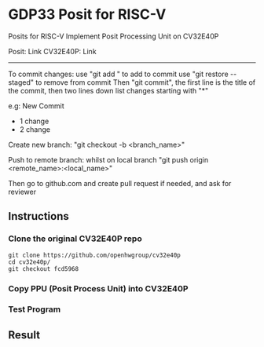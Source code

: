 # GDP33 Posit for RISC-V
Posits for RISC-V
Implement Posit Processing Unit on CV32E40P

Posit: Link
CV32E40P: Link

-----------------------------------------------------------------------

To commit changes: 
use "git add <filename>" to add to commit
use "git restore <filename> --staged" to remove from commit
Then "git commit", the first line is the title of the commit, then two lines down list changes starting with "*"

e.g: 
New Commit

* 1 change
* 2 change

Create new branch: "git checkout -b <branch_name>"

Push to remote branch: whilst on local branch "git push origin <remote_name>:<local_name>"

Then go to github.com and create pull request if needed, and ask for reviewer

## Instructions
### Clone the original CV32E40P repo
```
git clone https://github.com/openhwgroup/cv32e40p
cd cv32e40p/ 
git checkout fcd5968
```
### Copy PPU (Posit Process Unit) into CV32E40P
### Test Program
## Result
